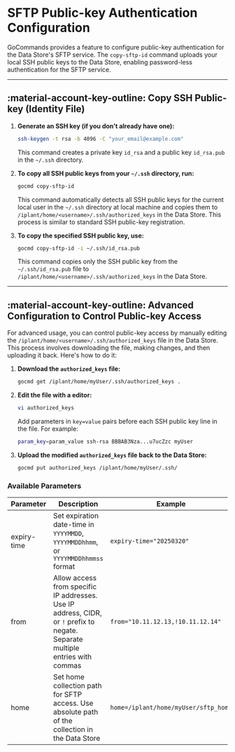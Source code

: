 # SFTP Public-key Authentication Configuration

GoCommands provides a feature to configure public-key authentication for the Data Store's SFTP service. The `copy-sftp-id` command uploads your local SSH public keys to the Data Store, enabling password-less authentication for the SFTP service.

---

## :material-account-key-outline: Copy SSH Public-key (Identity File)

1. **Generate an SSH key (if you don't already have one):**
    ```sh
    ssh-keygen -t rsa -b 4096 -C "your_email@example.com"
    ```

    This command creates a private key `id_rsa` and a public key `id_rsa.pub` in the `~/.ssh` directory.

2. **To copy all SSH public keys from your `~/.ssh` directory, run:**
    ```sh
    gocmd copy-sftp-id
    ```

    This command automatically detects all SSH public keys for the current local user in the `~/.ssh` directory at local machine and copies them to `/iplant/home/<username>/.ssh/authorized_keys` in the Data Store. This process is similar to standard SSH public-key registration.

3. **To copy the specified SSH public key, use:**
    ```sh
    gocmd copy-sftp-id -i ~/.ssh/id_rsa.pub
    ```

    This command copies only the SSH public key from the `~/.ssh/id_rsa.pub` file to `/iplant/home/<username>/.ssh/authorized_keys` in the Data Store.

---

## :material-account-key-outline: Advanced Configuration to Control Public-key Access

For advanced usage, you can control public-key access by manually editing the `/iplant/home/<username>/.ssh/authorized_keys` file in the Data Store. This process involves downloading the file, making changes, and then uploading it back. Here's how to do it:

1. **Download the `authorized_keys` file:**
    ```sh
    gocmd get /iplant/home/myUser/.ssh/authorized_keys .
    ```

2. **Edit the file with a editor:**
    ```sh
    vi authorized_keys
    ```

    Add parameters in `key=value` pairs before each SSH public key line in the file. For example:
    ```sh
    param_key=param_value ssh-rsa BBBAB3Nza...u7ucZzc myUser
    ```

3. **Upload the modified `authorized_keys` file back to the Data Store:**
    ```sh
    gocmd put authorized_keys /iplant/home/myUser/.ssh/
    ```

### Available Parameters

| Parameter   | Description | Example |
|-------------|-------------|---------|
| expiry-time | Set expiration date-time in `YYYYMMDD`, `YYYYMMDDhhmm`, or `YYYYMMDDhhmmss` format | `expiry-time="20250320"` |
| from        | Allow access from specific IP addresses. Use IP address, CIDR, or `!` prefix to negate. Separate multiple entries with commas | `from="10.11.12.13,!10.11.12.14"` |
| home        | Set home collection path for SFTP access. Use absolute path of the collection in the Data Store | `home=/iplant/home/myUser/sftp_home` |

